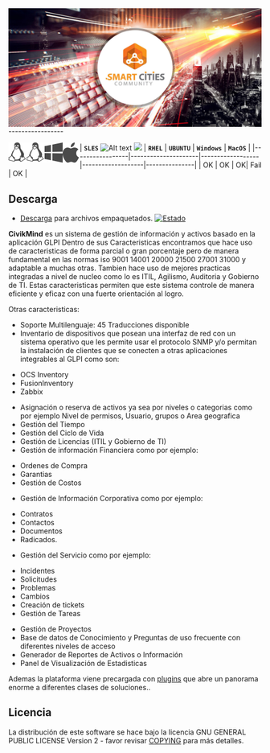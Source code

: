 <img align="left" src="pics/scc.jpg?raw=true"/>
-----------------

| **`SLES`** ![Alt text](https://cdn.rawgit.com/smartcitiescommunity/Civikmind/84d8b4da/pics/mac.svg)
<img src="https://cdn.rawgit.com/smartcitiescommunity/Civikmind/84d8b4da/pics/mac.svg"> | **`RHEL`** <img align="left" src="pics/linux.svg?raw=true"/> | **`UBUNTU`** <img align="left" src="pics/linux.svg?raw=true"/> | **`Windows`** <img align="left" src="pics/windows.svg?raw=true"/> | **`MacOS`** <img align="left" src="pics/mac.svg?raw=true"/> |
|-----------------|---------------------|------------------|-------------------|---------------|
| OK | OK | OK| Fail | OK |
## Descarga
* [Descarga](https://github.com/smartcitiescommunity/Civikmind/releases) para archivos empaquetados. [![Estado](https://secure.travis-ci.org/glpi-project/glpi.svg?branch=master)](https://secure.travis-ci.org/glpi-project/glpi)

**CivikMind** es un sistema de gestión de información y activos basado en la aplicación GLPI
Dentro de sus Caracteristicas encontramos que hace uso de caracteristicas de forma parcial o gran porcentaje pero de manera fundamental en las normas iso 9001 14001 20000 21500 27001 31000 y adaptable a muchas otras. Tambien hace uso de mejores practicas integradas a nivel de nucleo como lo es ITIL, Agilismo, Auditoria y Gobierno de TI.
Estas caracteristicas permiten que este sistema controle de manera eficiente y eficaz con una fuerte orientación al logro.

Otras caracteristicas:
* Soporte Multilenguaje: 45 Traducciones disponible
* Inventario de dispositivos que posean una interfaz de red con un sistema operativo que les permite usar el protocolo SNMP y/o permitan la instalación de clientes que se conecten a otras aplicaciones integrables al GLPI como son:
- OCS Inventory
- FusionInventory
- Zabbix
* Asignación o reserva de activos ya sea por niveles o categorias como por ejemplo Nivel de permisos, Usuario, grupos o Area geografica
* Gestión del Tiempo
* Gestión del Ciclo de Vida
* Gestión de Licencias (ITIL y Gobierno de TI)
* Gestión de información Financiera como por ejemplo:
- Ordenes de Compra
- Garantias
- Gestión de Costos
* Gestión de Información Corporativa como por ejemplo:
- Contratos
- Contactos
- Documentos
- Radicados.
* Gestión del Servicio como por ejemplo:
- Incidentes
- Solicitudes
- Problemas
- Cambios
- Creación de tickets
- Gestión de Tareas
* Gestión de Proyectos
* Base de datos de Conocimiento y Preguntas de uso frecuente con diferentes niveles de acceso
* Generador de Reportes de Activos o Información
* Panel de Visualización de Estadisticas

Ademas la plataforma viene precargada con [plugins](http://plugins.glpi-project.org) que abre un panorama enorme a diferentes clases de soluciones..


## Licencia

La distribución de este software se hace bajo la licencia GNU GENERAL PUBLIC LICENSE Version 2 - favor revisar [COPYING](https://raw.githubusercontent.com/glpi-project/glpi/master/COPYING.txt) para más detalles.
